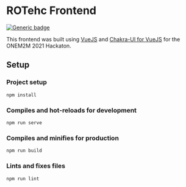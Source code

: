 # ROTehc Frontend

[![Generic badge](https://img.shields.io/badge/Vue-3CAA79.svg)](https://shields.io/)

This frontend was built using [VueJS](https://vuejs.org/) and [Chakra-UI for VueJS](https://vue.chakra-ui.com/) for the ONEM2M 2021 Hackaton.

## Setup
### Project setup
```
npm install
```

### Compiles and hot-reloads for development
```
npm run serve
```

### Compiles and minifies for production
```
npm run build
```

### Lints and fixes files
```
npm run lint
```
